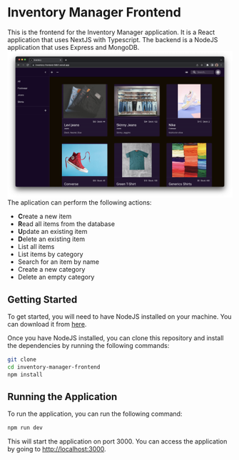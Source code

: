 # Inventory Manager Frontend

This is the frontend for the Inventory Manager application. It is a React application that uses NextJS with Typescript.
The backend is a NodeJS application that uses Express and MongoDB.
![Inventory Manager](./screenshot.png)
The aplication can perform the following actions:

- **C**reate a new item
- **R**ead all items from the database
- **U**pdate an existing item
- **D**elete an existing item
- List all items
- List items by category
- Search for an item by name
- Create a new category
- Delete an empty category

## Getting Started

To get started, you will need to have NodeJS installed on your machine. You can download it from [here](https://nodejs.org/en/download/).

Once you have NodeJS installed, you can clone this repository and install the dependencies by running the following commands:

```bash
git clone
cd inventory-manager-frontend
npm install
```

## Running the Application

To run the application, you can run the following command:

```bash
npm run dev
```

This will start the application on port 3000. You can access the application by going to [http://localhost:3000](http://localhost:3000).
